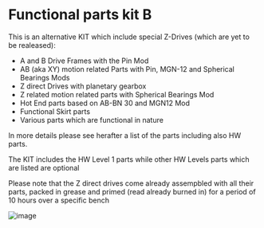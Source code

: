 # Functional parts kit B

This is an alternative KIT which include special Z-Drives (which are yet to be realeased):

- A and B Drive Frames with the Pin Mod
- AB (aka XY) motion related Parts with Pin, MGN-12 and Spherical Bearings Mods 
- Z direct Drives with planetary gearbox 
- Z related motion related parts with Spherical Bearings Mod
- Hot End parts based on AB-BN 30 and MGN12 Mod
- Functional Skirt parts
- Various parts which are functional in nature

In more details please see herafter a list of the parts including also HW parts.

The KIT includes the HW Level 1 parts
while other HW Levels parts which are listed are optional 

Please note that the Z direct drives come already assempbled with all their parts, packed in grease 
and primed (read already burned in) for a period of 10 hours over a specific bench

![image](https://user-images.githubusercontent.com/76037248/139686900-5887a114-e448-494d-9445-5f930668b091.png)
